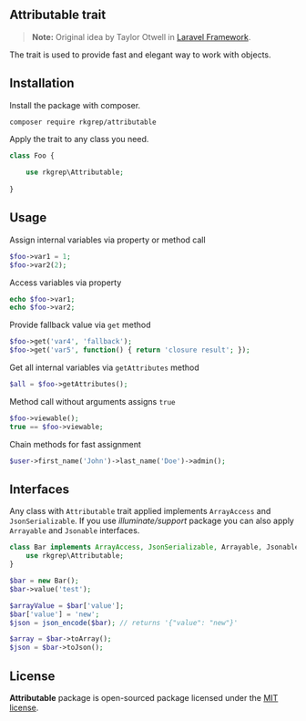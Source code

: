 ## Attributable trait

> **Note:** Original idea by Taylor Otwell in [Laravel Framework](https://github.com/laravel/framework).

The trait is used to provide fast and elegant way to work with objects.

## Installation

Install the package with composer.
````
composer require rkgrep/attributable
````

Apply the trait to any class you need.

````php
class Foo {
    
    use rkgrep\Attributable;
    
}
````

## Usage

Assign internal variables via property or method call

````php
$foo->var1 = 1;
$foo->var2(2);
````

Access variables via property

````php
echo $foo->var1;
echo $foo->var2;
````

Provide fallback value via `get` method

````php
$foo->get('var4', 'fallback');
$foo->get('var5', function() { return 'closure result'; });
````

Get all internal variables via `getAttributes` method

````php
$all = $foo->getAttributes();
````

Method call without arguments assigns `true`

````php
$foo->viewable();
true == $foo->viewable;
````

Chain methods for fast assignment

````php
$user->first_name('John')->last_name('Doe')->admin();
````

## Interfaces

Any class with `Attributable` trait applied implements `ArrayAccess` and `JsonSerializable`.
If you use *illuminate/support* package you can also apply `Arrayable` and `Jsonable` interfaces.

````php
class Bar implements ArrayAccess, JsonSerializable, Arrayable, Jsonable {
    use rkgrep\Attributable;
}

$bar = new Bar();
$bar->value('test');

$arrayValue = $bar['value'];
$bar['value'] = 'new';
$json = json_encode($bar); // returns '{"value": "new"}'

$array = $bar->toArray();
$json = $bar->toJson();
````

## License

**Attributable** package is open-sourced package licensed under the [MIT license](http://opensource.org/licenses/MIT).